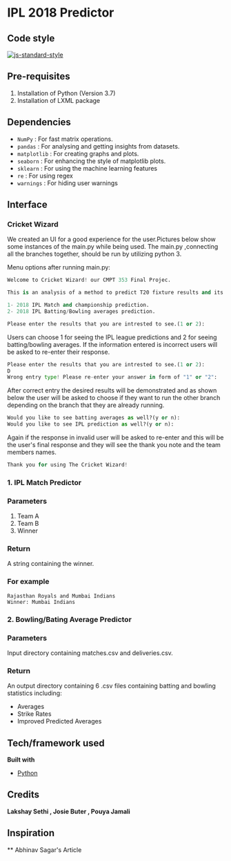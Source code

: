 # IPL 2018 Predictor


## Code style
[![js-standard-style](https://img.shields.io/badge/code%20style-standard-brightgreen.svg?style=flat)](https://github.com/feross/standard)
 
## Pre-requisites 
1. Installation of Python (Version 3.7) 
2. Installation of LXML package

## Dependencies
* `NumPy` : For fast matrix operations.
* `pandas` : For analysing and getting insights from datasets.
* `matplotlib` : For creating graphs and plots.
* `seaborn` : For enhancing the style of matplotlib plots.
* `sklearn` : For using the machine learning features
* `re` : For using regex  
* `warnings` : For hiding user warnings
 
## Interface 

### Cricket Wizard 

We created an UI for a good experience for the user.Pictures below show some instances of the main.py while being used. The main.py ,connecting all the branches together, should be run by utilizing python 3.

Menu options after running main.py:

```Python
Welcome to Cricket Wizard! our CMPT 353 Final Projec.

This is an analysis of a method to predict T20 fixture results and its batting/bowling averages:

1- 2018 IPL Match and championship prediction.
2- 2018 IPL Batting/Bowling averages prediction.

Please enter the results that you are intrested to see.(1 or 2):

```
Users can choose 1 for seeing the IPL league predictions and 2 for seeing batting/bowling averages. If the information entered is incorrect users will be asked to  re-enter their response.

```Python
Please enter the results that you are intrested to see.(1 or 2):
D
Wrong entry type! Please re-enter your answer in form of "1" or "2":
```

After correct entry the desired results will be demonstrated and as shown below the user will be asked to choose if they want to run the other branch depending on the branch that they are already running.

```Python
Would you like to see batting averages as well?(y or n):
Would you like to see IPL prediction as well?(y or n):
```

Again if the response in invalid user will be asked to re-enter and this will be the user's final response and they will see the thank you note and the team members names.

```Python
Thank you for using The Cricket Wizard!
```	
	
### 1. IPL Match Predictor

### Parameters

1. Team A
2. Team B
3. Winner

### Return 

A string containing the winner.

### For example 

```
Rajasthan Royals and Mumbai Indians
Winner: Mumbai Indians
```

 
### 2. Bowling/Bating Average Predictor

### Parameters

Input directory containing matches.csv and deliveries.csv. 

### Return 

An output directory containing 6 .csv files containing batting and bowling statistics including: 
* Averages
* Strike Rates
* Improved Predicted Averages 

## Tech/framework used
<b>Built with</b>
- [Python](https://www.python.org/)

## Credits
**Lakshay Sethi , Josie Buter , Pouya Jamali**

## Inspiration
** Abhinav Sagar's Article
